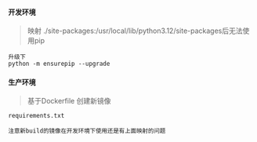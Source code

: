 #### 开发环境
>映射 ./site-packages:/usr/local/lib/python3.12/site-packages后无法使用pip
```
升级下
python -m ensurepip --upgrade
```

#### 生产环境
> 基于Dockerfile 创建新镜像
```
requirements.txt

注意新build的镜像在开发环境下使用还是有上面映射的问题
```
